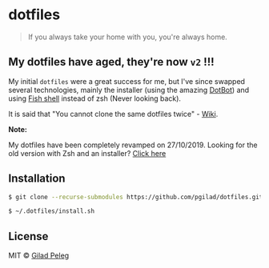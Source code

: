 # dotfiles
> If you always take your home with you, you're always home.

## My dotfiles have aged, they're now `v2` !!!

My initial `dotfiles` were a great success for me, but I've since swapped several technologies,
mainly the installer (using the amazing [DotBot](https://github.com/anishathalye/dotbot)) and using
[Fish shell](https://fishshell.com/) instead of zsh (Never looking back).

It is said that "You cannot clone the same dotfiles twice" - [Wiki](https://en.wikiquote.org/wiki/Heraclitus#Quotes).

**Note:**

My dotfiles have been completely revamped on 27/10/2019. Looking for
the old version with Zsh and an installer? [Click here](https://github.com/pgilad/dotfiles/tree/v1)

## Installation

```sh
$ git clone --recurse-submodules https://github.com/pgilad/dotfiles.git ~/.dotfiles

$ ~/.dotfiles/install.sh
```

## License

MIT © [Gilad Peleg](https://www.giladpeleg.com)

